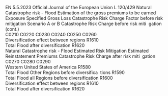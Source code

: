 EN  5.5.2023 Official Journal of the European Union L 120/429
 Natural Catastrophe risk - Flood  Estimation of 
the gross 
premiums to be 
earned  Exposure  Specified Gross 
Loss  Catastrophe 
Risk Charge 
Factor before 
risk mitigation  Scenario A or B  Catastrophe 
Risk Charge 
before risk miti ­
gation  (cont.)  
C0210  C0220  C0230  C0240  C0250  C0260  
Diversification effect between regions  R1610  
Total Flood after diversification  R1620  
Natural Catastrophe risk - Flood  Estimated Risk 
Mitigation  Estimated 
Reinstatement 
Premiums  Catastrophe 
Risk Charge 
after risk miti ­
gation  
C0270  C0280  C0290  
Western United States of America  R1580  
Total Flood Other Regions before diversifica ­
tions  R1590  
Total Flood all Regions before diversification  R1600  
Diversification effect between regions  R1610  
Total Flood after diversification  R1620